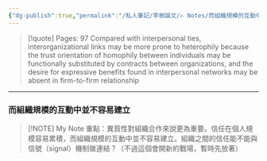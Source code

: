 ```yaml
---
{"dg-publish":true,"permalink":"/私人筆記/李樹論文/✍️ Notes/而組織規模的互動中並不容易建立/","title":"而組織規模的互動中並不容易建立","tags":["李樹論文"],"noteIcon":"3","created":"2025-06-10T19:14:46.000+08:00","updated":"2025-06-10T19:20:00.664+08:00"}
---
```






> [!quote] Pages: 97
> Compared with interpersonal ties, interorganizational links may be more prone to heterophily because the trust orientation of homophily between individuals may be functionally substituted by contracts between organizations, and the desire for expressive benefits found in interpersonal networks may be absent in firm-to-firm relationship


----


### 而組織規模的互動中並不容易建立

> [!NOTE] My Note
> 重點：異質性對組織合作來說更為重要。信任在個人規模容易累積，而組織規模的互動中並不容易建立。組織之間的信任能不能與信號（signal）機制做連結？（不過這個會開新的戰場，暫時先放著）

